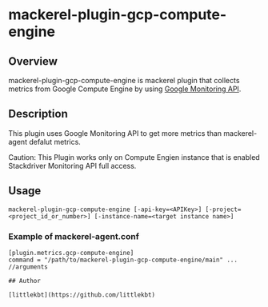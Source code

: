 mackerel-plugin-gcp-compute-engine
====

## Overview

mackerel-plugin-gcp-compute-engine is mackerel plugin that collects metrics from Google Compute Engine by using [Google Monitoring API](https://cloud.google.com/monitoring/api/v3/).

## Description

This plugin uses Google Monitoring API to get more metrics than mackerel-agent defalut metrics.   


Caution: This Plugin works only on Compute Engien instance that is enabled Stackdriver Monitoring API full access. 

## Usage

```shell
mackerel-plugin-gcp-compute-engine [-api-key=<APIKey>] [-project=<project_id_or_number>] [-instance-name=<target instance name>]
```


### Example of mackerel-agent.conf
```
[plugin.metrics.gcp-compute-engine]
command = "/path/to/mackerel-plugin-gcp-compute-engine/main" ... //arguments

## Author

[littlekbt](https://github.com/littlekbt)
